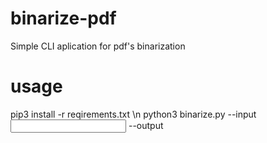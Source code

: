# binarize-pdf
Simple CLI aplication for pdf's binarization
# usage
pip3 install -r reqirements.txt \n
python3 binarize.py --input <input file> --output <output file>
